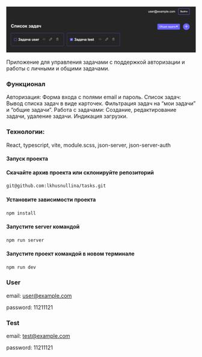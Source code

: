 ![alt text](image.png)

Приложение для управления задачами с поддержкой авторизации и работы с личными и общими задачами.

### Функционал
Авторизация:
Форма входа с полями email и пароль.
Список задач:
Вывод списка задач в виде карточек.
Фильтрация задач на “мои задачи” и “общие задачи”.
Работа с задачами:
Создание, редактирование задачи, удаление задачи.
Индикация загрузки.

### Технологии: 
React, typescript, vite, module.scss, json-server, json-server-auth

#### Запуск проекта

#### Скачайте архив проекта или склонируйте репозиторий

```sh
git@github.com:lkhusnullina/tasks.git
```

#### Установите зависимости проекта

```sh
npm install
```

#### Запустите server командой 

```sh
npm run server
```
#### Запустите проект командой в новом терминале

```sh
npm run dev
```


### User

email: <user@example.com>

password: 11211121

### Test

email: <test@example.com>

password: 11211121
